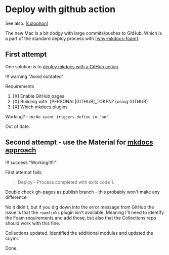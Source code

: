 # Deploy with github action

See also: [[colophon]]

The new Mac is a bit dodgy with large commits/pushes to GitHub. Which is a part of the standard deploy process with [[why-mkdocs-foam]]. 


## First attempt

One solution is to [deploy mkdocs with a GitHub action](https://github.com/marketplace/actions/deploy-mkdocs).  

!!! warning "Avoid outdated"

Requirements 

1. [X] Enable GitHub pages 
2. [X] Building with `[PERSONAL|GITHUB]_TOKEN? (using GITHUB)
3. [X] Which mkdocs plugins

Working? - no `No event triggers define in "on"`

Out of date.

## Second attempt - use the Material for [mkdocs approach](https://squidfunk.github.io/mkdocs-material/publishing-your-site/)

!!! success "Working!!!!!"

First attempt fails 
> Deploy - Process completed with exits code 1.

Double check gh-pages as publish branch - this probably won't make any difference

No it didn't, but if you dig down into the error message from GitHub the issue is that the `roamlinks` plugin isn't available.  Meaning I'll need to identify the Foam requirements and add those, but also that the Collections repo should work with this fine.

Collections updated.  Identified the additional modules and updated the ci.yml.

Done.






[//begin]: # "Autogenerated link references for markdown compatibility"
[colophon]: colophon "Colophon"
[why-mkdocs-foam]: why-mkdocs-foam "Why combine mkdocs with Foam"
[//end]: # "Autogenerated link references"